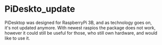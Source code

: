 # PiDeskto_update
PiDesktop was designed for RaspberryPi 3B, and as technology goes on, it's not updated anymore. With newest raspios the package does not work, however it could still be useful for those, who still own hardware, and would like to use it.
